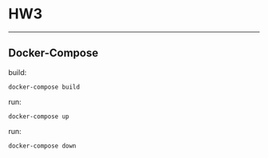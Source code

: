 HW3
==============================


------------
## Docker-Compose

build:

    docker-compose build
run:

    docker-compose up

run:

    docker-compose down



